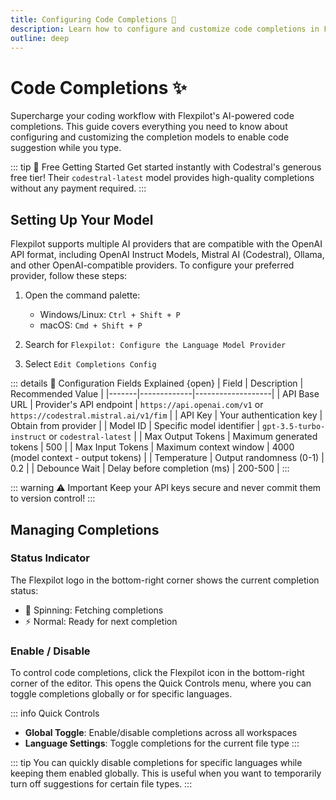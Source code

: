 ```yaml
---
title: Configuring Code Completions 🤖
description: Learn how to configure and customize code completions in Flexpilot IDE to enhance your coding workflow for suggestions while you type.
outline: deep
---
```


# Code Completions ✨

Supercharge your coding workflow with Flexpilot's AI-powered code completions. This guide covers everything you need to know about configuring and customizing the completion models to enable code suggestion while you type.

::: tip 🎁 Free Getting Started
Get started instantly with Codestral's generous free tier! Their `codestral-latest` model provides high-quality completions without any payment required.
:::

## Setting Up Your Model

Flexpilot supports multiple AI providers that are compatible with the OpenAI API format, including OpenAI Instruct Models, Mistral AI (Codestral), Ollama, and other OpenAI-compatible providers. To configure your preferred provider, follow these steps:

1. Open the command palette:

   - Windows/Linux: `Ctrl + Shift + P`
   - macOS: `Cmd + Shift + P`

2. Search for `Flexpilot: Configure the Language Model Provider`

3. Select `Edit Completions Config`

::: details 📝 Configuration Fields Explained {open}
| Field | Description | Recommended Value |
|-------|-------------|-------------------|
| API Base URL | Provider's API endpoint | `https://api.openai.com/v1` or `https://codestral.mistral.ai/v1/fim` |
| API Key | Your authentication key | Obtain from provider |
| Model ID | Specific model identifier | `gpt-3.5-turbo-instruct` or `codestral-latest` |
| Max Output Tokens | Maximum generated tokens | 500 |
| Max Input Tokens | Maximum context window | 4000 (model context - output tokens) |
| Temperature | Output randomness (0-1) | 0.2 |
| Debounce Wait | Delay before completion (ms) | 200-500 |
:::

::: warning ⚠️ Important
Keep your API keys secure and never commit them to version control!
:::

## Managing Completions

### Status Indicator

The Flexpilot logo in the bottom-right corner shows the current completion status:

- 🔄 Spinning: Fetching completions
- ⚡ Normal: Ready for next completion

### Enable / Disable

To control code completions, click the Flexpilot icon in the bottom-right corner of the editor. This opens the Quick Controls menu, where you can toggle completions globally or for specific languages.

::: info Quick Controls
- **Global Toggle**: Enable/disable completions across all workspaces
- **Language Settings**: Toggle completions for the current file type
:::

::: tip
You can quickly disable completions for specific languages while keeping them enabled globally. This is useful when you want to temporarily turn off suggestions for certain file types.
:::
